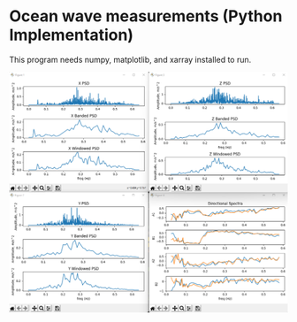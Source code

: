 # Ocean wave measurements (Python Implementation)

This program needs numpy, matplotlib, and xarray installed to run. 
 
![builds](https://github.com/alexgpitts/OSUGlider/blob/main/ProjectImages/python_output.png?raw=true)